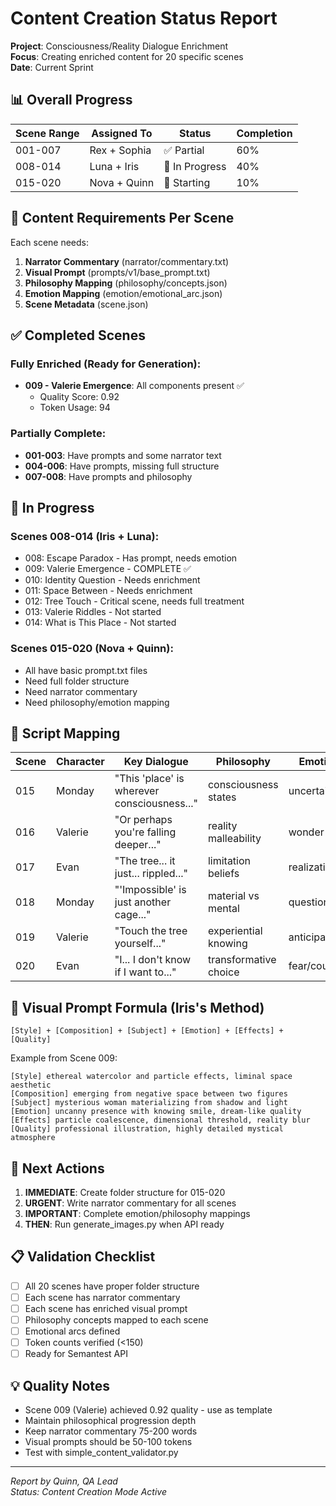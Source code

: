 # Content Creation Status Report
**Project**: Consciousness/Reality Dialogue Enrichment  
**Focus**: Creating enriched content for 20 specific scenes  
**Date**: Current Sprint  

## 📊 Overall Progress

| Scene Range | Assigned To | Status | Completion |
|-------------|------------|--------|------------|
| 001-007 | Rex + Sophia | ✅ Partial | 60% |
| 008-014 | Luna + Iris | 🚧 In Progress | 40% |
| 015-020 | Nova + Quinn | 🚧 Starting | 10% |

## 🎯 Content Requirements Per Scene

Each scene needs:
1. **Narrator Commentary** (narrator/commentary.txt)
2. **Visual Prompt** (prompts/v1/base_prompt.txt)
3. **Philosophy Mapping** (philosophy/concepts.json)
4. **Emotion Mapping** (emotion/emotional_arc.json)
5. **Scene Metadata** (scene.json)

## ✅ Completed Scenes

### Fully Enriched (Ready for Generation):
- **009 - Valerie Emergence**: All components present ✅
  - Quality Score: 0.92
  - Token Usage: 94

### Partially Complete:
- **001-003**: Have prompts and some narrator text
- **004-006**: Have prompts, missing full structure
- **007-008**: Have prompts and philosophy

## 🚧 In Progress

### Scenes 008-014 (Iris + Luna):
- 008: Escape Paradox - Has prompt, needs emotion
- 009: Valerie Emergence - COMPLETE ✅
- 010: Identity Question - Needs enrichment
- 011: Space Between - Needs enrichment
- 012: Tree Touch - Critical scene, needs full treatment
- 013: Valerie Riddles - Not started
- 014: What is This Place - Not started

### Scenes 015-020 (Nova + Quinn):
- All have basic prompt.txt files
- Need full folder structure
- Need narrator commentary
- Need philosophy/emotion mapping

## 📝 Script Mapping

| Scene | Character | Key Dialogue | Philosophy | Emotion |
|-------|-----------|--------------|------------|---------|
| 015 | Monday | "This 'place' is wherever consciousness..." | consciousness states | uncertainty |
| 016 | Valerie | "Or perhaps you're falling deeper..." | reality malleability | wonder |
| 017 | Evan | "The tree... it just... rippled..." | limitation beliefs | realization |
| 018 | Monday | "'Impossible' is just another cage..." | material vs mental | questioning |
| 019 | Valerie | "Touch the tree yourself..." | experiential knowing | anticipation |
| 020 | Evan | "I... I don't know if I want to..." | transformative choice | fear/courage |

## 🎨 Visual Prompt Formula (Iris's Method)

```
[Style] + [Composition] + [Subject] + [Emotion] + [Effects] + [Quality]
```

Example from Scene 009:
```
[Style] ethereal watercolor and particle effects, liminal space aesthetic 
[Composition] emerging from negative space between two figures 
[Subject] mysterious woman materializing from shadow and light 
[Emotion] uncanny presence with knowing smile, dream-like quality 
[Effects] particle coalescence, dimensional threshold, reality blur 
[Quality] professional illustration, highly detailed mystical atmosphere
```

## 🚀 Next Actions

1. **IMMEDIATE**: Create folder structure for 015-020
2. **URGENT**: Write narrator commentary for all scenes
3. **IMPORTANT**: Complete emotion/philosophy mappings
4. **THEN**: Run generate_images.py when API ready

## 📋 Validation Checklist

- [ ] All 20 scenes have proper folder structure
- [ ] Each scene has narrator commentary
- [ ] Each scene has enriched visual prompt
- [ ] Philosophy concepts mapped to each scene
- [ ] Emotional arcs defined
- [ ] Token counts verified (<150)
- [ ] Ready for Semantest API

## 💡 Quality Notes

- Scene 009 (Valerie) achieved 0.92 quality - use as template
- Maintain philosophical progression depth
- Keep narrator commentary 75-200 words
- Visual prompts should be 50-100 tokens
- Test with simple_content_validator.py

---
*Report by Quinn, QA Lead*  
*Status: Content Creation Mode Active*